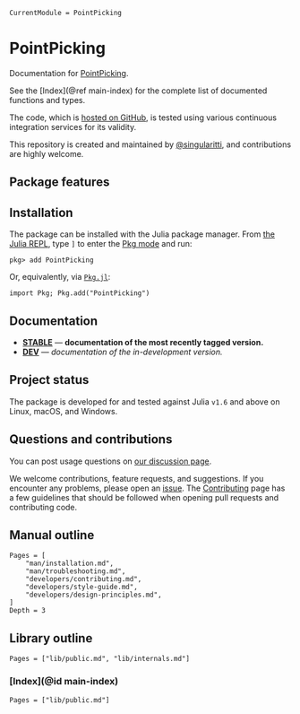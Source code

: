 ```@meta
CurrentModule = PointPicking
```

# PointPicking

Documentation for [PointPicking](https://github.com/singularitti/PointPicking.jl).

See the [Index](@ref main-index) for the complete list of documented functions
and types.

The code, which is [hosted on GitHub](https://github.com/singularitti/PointPicking.jl), is tested
using various continuous integration services for its validity.

This repository is created and maintained by
[@singularitti](https://github.com/singularitti), and contributions are highly welcome.

## Package features



## Installation

The package can be installed with the Julia package manager.
From [the Julia REPL](https://docs.julialang.org/en/v1/stdlib/REPL/), type `]` to enter
the [Pkg mode](https://docs.julialang.org/en/v1/stdlib/REPL/#Pkg-mode) and run:

```julia-repl
pkg> add PointPicking
```

Or, equivalently, via [`Pkg.jl`](https://pkgdocs.julialang.org/v1/):

```@repl
import Pkg; Pkg.add("PointPicking")
```

## Documentation

- [**STABLE**](https://singularitti.github.io/PointPicking.jl/stable) — **documentation of the most recently tagged version.**
- [**DEV**](https://singularitti.github.io/PointPicking.jl/dev) — _documentation of the in-development version._

## Project status

The package is developed for and tested against Julia `v1.6` and above on Linux, macOS, and
Windows.

## Questions and contributions

You can post usage questions on
[our discussion page](https://github.com/singularitti/PointPicking.jl/discussions).

We welcome contributions, feature requests, and suggestions. If you encounter any problems,
please open an [issue](https://github.com/singularitti/PointPicking.jl/issues).
The [Contributing](@ref) page has
a few guidelines that should be followed when opening pull requests and contributing code.

## Manual outline

```@contents
Pages = [
    "man/installation.md",
    "man/troubleshooting.md",
    "developers/contributing.md",
    "developers/style-guide.md",
    "developers/design-principles.md",
]
Depth = 3
```

## Library outline

```@contents
Pages = ["lib/public.md", "lib/internals.md"]
```

### [Index](@id main-index)

```@index
Pages = ["lib/public.md"]
```
